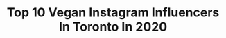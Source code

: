---
title: Top 10 Vegan Instagram Influencers In Toronto In 2020
description: >-
  Find top vegan Instagram influencers in Toronto in 2020. Most popular hashtags: #vegantoronto #quarantinelife #thankful #toronto.
platform: Instagram
profiles:
  - username: "ladyofrandomnessto"
    fullname: >-
      Lady Of Randomness To 💙
    location: "Canada"
    followers: 13983
    engagement: 338
    commentsToLikes: 0.285591
    id: ck134od81xeii0i19nwpjlp6o
    verified: false
    hashtags: "#takeout, #richmondhill, #snickerdoodle, #starbucks"
  - username: "shaksz_3"
    fullname: >-
      Ahmed Mesallati
    location: "Canada"
    followers: 36143
    engagement: 433
    commentsToLikes: 0.037005
    id: ck14jig87kikb0i19w6no7dxd
    verified: false
    hashtags: "#camaro, #intothedark, #noir, #sweetsour"
  - username: "_mermaidmaddie"
    fullname: >-
      Madeleine ♡ Beauty Influencer
    location: "Canada"
    followers: 2358
    engagement: 1363
    commentsToLikes: 0.187151
    id: ck8tbxtroxlua0j78wchp522j
    verified: false
    hashtags: "#quoteoftheday, #loveyourlife, #ootdathome, #newblogger"
  - username: "hungrysheepie"
    fullname: >-
      Cherrie 🇨🇦 Toronto GTA Foodie
    location: "Canada"
    followers: 17933
    engagement: 585
    commentsToLikes: 0.090177
    id: ck55kpqw8zu6q0i11zpxq2mze
    verified: false
    hashtags: "#tamago, #wasabicheetos, #hattendocafe, #japanesedessert"
  - username: "snackswithjacks"
    fullname: >-
      jacqueline
    location: "Canada"
    followers: 3102
    engagement: 1154
    commentsToLikes: 0.240167
    id: ck0ty8b9olw2r0i19kb8f8zva
    verified: false
    hashtags: "#onvtable, #animalcrossing, #selfcare, #torontovegan"
  - username: "thejasmincull"
    fullname: >-
      Jasmin Cull | PGA Tour Driven
    location: "Canada"
    followers: 2485
    engagement: 1239
    commentsToLikes: 0.062399
    id: ck6ui4hncd0in0j71taxyr0mw
    verified: false
    hashtags: "#loveofmylife, #loveyou, #health, #coursesopen"
  - username: "ameliadoesdinner"
    fullname: >-
      Amelia
    location: "Canada"
    followers: 6075
    engagement: 376
    commentsToLikes: 0.250231
    id: ck5zp28z9rujk0i14rgij6bmp
    verified: false
    hashtags: "#marconaalmonds, #arrozconpollo, #eatingout, #brampton"
  - username: "bisante"
    fullname: >-
      Andrew Bisante
    location: "Canada"
    followers: 17316
    engagement: 220
    commentsToLikes: 0.052176
    id: ck5zwl7es6bj40i14jkpr3sew
    verified: false
    hashtags: ""
  - username: "vegan_veterinarian"
    fullname: >-
      Dr. Travis Strong DVM MS DACVO
    location: "Canada"
    followers: 49284
    engagement: 581
    commentsToLikes: 0.023320
    id: ck15u88nflwgj0i19hf7uh4vp
    verified: false
    hashtags: "#repost"
  - username: "therubygore"
    fullname: >-
      𝑹𝑼𝑩𝒀 𝑮𝑶𝑹𝑬 🕷
    location: "Canada"
    followers: 41710
    engagement: 74
    commentsToLikes: 0.019214
    id: ck55klzwezmq90i112lqh2ibz
    verified: false
    hashtags: "#manicpanicnyc, #magnoliatattoo, #colortattoos, #weddinginspiration"
---